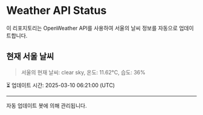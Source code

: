 
# Weather API Status

이 리포지토리는 OpenWeather API를 사용하여 서울의 날씨 정보를 자동으로 업데이트합니다.

## 현재 서울 날씨
> 서울의 현재 날씨: clear sky, 온도: 11.62°C, 습도: 36%

⏳ 업데이트 시간: 2025-03-10 06:21:00 (UTC)

---
자동 업데이트 봇에 의해 관리됩니다.
